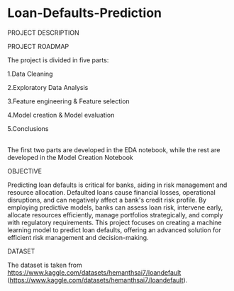 # Loan-Defaults-Prediction
PROJECT DESCRIPTION

PROJECT ROADMAP

The project is divided in five parts:

1.Data Cleaning

2.Exploratory Data Analysis

3.Feature engineering & Feature selection

4.Model creation & Model evaluation

5.Conclusions

<br>The first two parts are developed in the EDA notebook, while the rest are developed in the Model Creation Notebook


OBJECTIVE

Predicting loan defaults is critical for banks, aiding in risk management and resource allocation. Defaulted loans cause financial losses, operational disruptions, and can negatively affect a bank's credit risk profile. By employing predictive models, banks can assess loan risk, intervene early, allocate resources efficiently, manage portfolios strategically, and comply with regulatory requirements. This project focuses on creating a machine learning model to predict loan defaults, offering an advanced solution for efficient risk management and decision-making.


DATASET

The dataset is taken from https://www.kaggle.com/datasets/hemanthsai7/loandefault (https://www.kaggle.com/datasets/hemanthsai7/loandefault).
